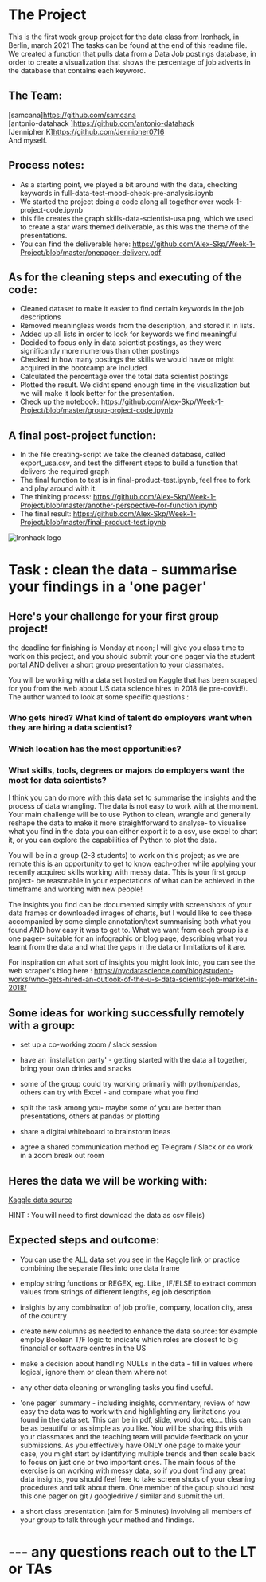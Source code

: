 # The Project
This is the first week group project for the data class from Ironhack, in Berlin, march 2021
The tasks can be found at the end of this readme file. We created a function that pulls data from a Data Job postings database, in order to create a visualization that shows the percentage of job adverts in the database that contains each keyword.
 
## The Team:  
[samcana]https://github.com/samcana  
[antonio-datahack ]https://github.com/antonio-datahack  
[Jennipher K]https://github.com/Jennipher0716  
And myself.  

## Process notes:    
* As a starting point, we played a bit around with the data, checking keywords in full-data-test-mood-check-pre-analysis.ipynb  
* We started the project doing a code along all together over week-1-project-code.ipynb  
* this file creates the graph skills-data-scientist-usa.png, which we used to create a star wars themed deliverable, as this was the theme of the presentations. 
* You can find the deliverable here: https://github.com/Alex-Skp/Week-1-Project/blob/master/onepager-delivery.pdf 

## As for the cleaning steps and executing of the code:
* Cleaned dataset to make it easier to find certain keywords in the job descriptions  
* Removed meaningless words from the description, and stored it in lists.
* Added up all lists in order to look for keywords we find meaningful
* Decided to focus only in data scientist postings, as they were significantly more numerous than other postings
* Checked in how many postings the skills we would have or might acquired in the bootcamp are included
* Calculated the percentage over the total data scientist postings 
* Plotted the result. We didnt spend enough time in the visualization but we will make it look better for the presentation.
* Check up the notebook: https://github.com/Alex-Skp/Week-1-Project/blob/master/group-project-code.ipynb

## A final post-project function:  
* In the file creating-script we take the cleaned database, called export_usa.csv, and test the different steps to build a function that delivers the required graph  
* The final function to test is in final-product-test.ipynb, feel free to fork and play around with it. 
* The thinking process: https://github.com/Alex-Skp/Week-1-Project/blob/master/another-perspective-for-function.ipynb
* The final result:  https://github.com/Alex-Skp/Week-1-Project/blob/master/final-product-test.ipynb



![Ironhack logo](https://i.imgur.com/1QgrNNw.png)

# Task : clean the data - summarise your findings in a 'one pager'

## Here's your challenge for your first group project! 

the deadline for finishing is Monday at noon; I will give you class time to work on this project, and you should submit your one pager via the student portal AND deliver a short group presentation to your classmates. 

You will be working with a data set hosted on Kaggle that has been scraped for you from the web about US data science hires in 2018 (ie pre-covid!). The author wanted to look at some specific questions :

### Who gets hired? What kind of talent do employers want when they are hiring a data scientist?
### Which location has the most opportunities?
### What skills, tools, degrees or majors do employers want the most for data scientists?

I think you can do more with this data set to summarise the insights and the process of data wrangling. The data is not easy to work with at the moment. Your main challenge will be to use Python to clean, wrangle and generally reshape the data to make it more straightforward to analyse- to visualise what you find in the data you can either export it to a csv, use excel to chart it, or you can explore the capabilities of Python to plot the data.  

You will be in a group (2-3 students) to work on this project; as we are remote this is an opportunity to get to know each-other while applying your recently acquired skills working with messy data. This is your first group project- be reasonable in your expectations of what can be achieved in the timeframe and working with new people!

The insights you find can be documented simply with screenshots of your data frames or downloaded images of charts, but I would like to see these accompanied by some simple annotation/text summarising both what you found AND how easy it was to get to. What we want from each group is a one pager- suitable for an infographic or blog page, describing what you learnt from the data and what the gaps in the data or limitations of it are.

For inspiration on what sort of insights you might look into, you can see the web scraper's blog here : https://nycdatascience.com/blog/student-works/who-gets-hired-an-outlook-of-the-u-s-data-scientist-job-market-in-2018/  

## Some ideas for working successfully remotely with a group:

- set up a co-working zoom / slack session

- have an 'installation party' - getting started with the data all together, bring your own drinks and snacks

- some of the group could try working primarily with python/pandas, others can try with Excel - and compare what you find

- split the task among you- maybe some of you are better than presentations, others at pandas or plotting

- share a digital whiteboard to brainstorm ideas

- agree a shared communication method eg Telegram / Slack or co work in a zoom break out room



## Heres the data we will be working with: 

[Kaggle data source](https://www.kaggle.com/sl6149/data-scientist-job-market-in-the-us?select=alldata.csv) 

HINT : You will need to first download the data as csv file(s)



## Expected steps and outcome: 

- You can use the ALL data set you see in the Kaggle link or practice combining the separate files into one data frame

- employ string functions or REGEX, eg. Like , IF/ELSE to extract common values from strings of different lengths, eg job description

- insights by any combination of job profile, company, location city, area of the country

- create new columns as needed to enhance the data source: for example employ Boolean T/F  logic to indicate which roles are closest to big financial or software centres in the US

- make a decision about handling NULLs in the data - fill in values where logical, ignore them or clean them where not 

- any other data cleaning or wrangling tasks you find useful. 

- 'one pager' summary - including insights, commentary, review of how easy the data was to work with and highlighting any limitations you found in the data set. This can be in pdf, slide, word doc etc... this can be as beautiful or as simple as you like. You will be sharing this with your classmates and the teaching team will provide feedback on your submissions. As you effectively have ONLY one page to make your case, you might start by identifying multiple trends and then scale back to focus on just one or two important ones. The main focus of the exercise is on working with messy data, so if you dont find any great data insights, you should feel free to take screen shots of your cleaning procedures and talk about them.  One member of the group should host this one pager on git / googledrive / similar and submit the url. 

- a short class presentation (aim for 5 minutes) involving all members of your group to talk through your method and findings.



# --- any questions reach out to the LT or TAs
